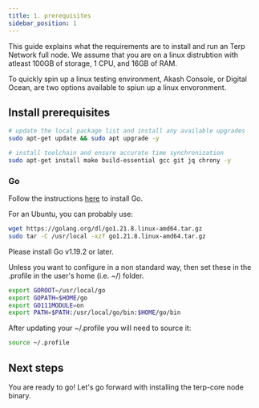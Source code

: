 ```yaml
---
title: 1. prerequisites
sidebar_position: 1
---
```

This guide explains what the requirements are to install and run an Terp Network full node. We assume that you are on a linux distrubtion with atleast 100GB of storage, 1 CPU, and 16GB of RAM.

To quickly spin up a linux testing environment, Akash Console, or Digital Ocean, are two options available to spiun up a linux envoronment.

## Install prerequisites
```bash
# update the local package list and install any available upgrades
sudo apt-get update && sudo apt upgrade -y

# install toolchain and ensure accurate time synchronization
sudo apt-get install make build-essential gcc git jq chrony -y
```
### Go 
Follow the instructions [here](https://go.dev/doc/install) to install Go.

For an Ubuntu, you can probably use:
```bash
wget https://golang.org/dl/go1.21.8.linux-amd64.tar.gz
sudo tar -C /usr/local -xzf go1.21.8.linux-amd64.tar.gz
```
Please install Go v1.19.2 or later.

Unless you want to configure in a non standard way, then set these in the .profile in the user's home (i.e. ~/) folder.

```bash
export GOROOT=/usr/local/go
export GOPATH=$HOME/go
export GO111MODULE=on
export PATH=$PATH:/usr/local/go/bin:$HOME/go/bin
```

After updating your ~/.profile you will need to source it:

```bash 
source ~/.profile
```

## Next steps

You are ready to go! Let's go forward with installing the terp-core node binary.